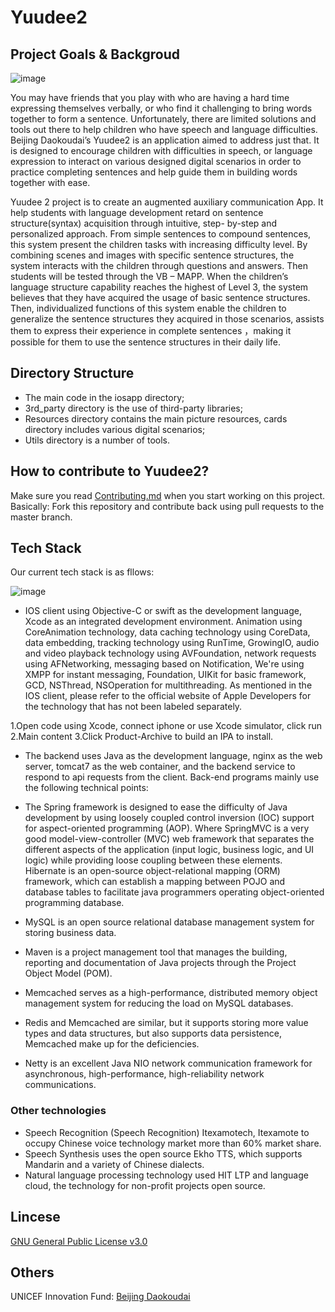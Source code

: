 # Yuudee2

## Project Goals & Backgroud

![image](https://github.com/xiaoyudi-China/xiaoyudi_iOS/blob/master/communication/Beijing_Dakoudai.png)

You may have friends that you play with who are having a hard time expressing themselves verbally, or who find it challenging to bring words together to form a sentence. Unfortunately, there are limited solutions and tools out there to help children who have speech and language difficulties. Beijing Daokoudai’s Yuudee2 is an application aimed to address just that. It is designed to encourage children with difficulties in speech, or language expression to interact on various designed digital scenarios in order to practice completing sentences and help guide them in building words together with ease.

Yuudee 2 project is to create an augmented auxiliary communication App. It help students with language development retard on sentence structure(syntax) acquisition through intuitive, step- by-step and personalized approach. From simple sentences to compound sentences, this system present the children tasks with increasing difficulty level. By combining scenes and images with specific sentence structures, the system interacts with the children through questions and answers. Then students will be tested through the VB – MAPP. When the children’s language structure capability reaches the highest of Level 3, the system believes that they have acquired the usage of basic sentence structures. Then, individualized functions of this system enable the children to generalize the sentence structures they acquired in those scenarios, assists them to express their experience in complete sentences ，making it possible for them to use the sentence structures in their daily life.

## Directory Structure

* The main code in the iosapp directory;
* 3rd_party directory is the use of third-party libraries;
* Resources directory contains the main picture resources, cards directory includes various digital scenarios;
* Utils directory is a number of tools. 

## How to contribute to Yuudee2?

Make sure you read [Contributing.md](https://github.com/xiaoyudi-China/xiaoyudi_iOS/blob/master/CONTRIBUTING.md) when you start working on this project. Basically: Fork this repository and contribute back using pull requests to the master branch. 

## Tech Stack

Our current tech stack is as fllows:

![image](https://github.com/xiaoyudi-China/xiaoyudi_iOS/blob/master/images/tech_stack.png)

* IOS client using Objective-C or swift as the development language, Xcode as an integrated development environment. Animation using CoreAnimation technology, data caching technology using CoreData, data embedding, tracking technology using RunTime, GrowingIO, audio and video playback technology using AVFoundation, network requests using AFNetworking, messaging based on Notification, We're using XMPP for instant messaging, Foundation, UIKit for basic framework, GCD, NSThread, NSOperation for multithreading. As mentioned in the IOS client, please refer to the official website of Apple Developers for the technology that has not been labeled separately.

1.Open code using Xcode, connect iphone or use Xcode simulator, click run
2.Main content 
3.Click Product-Archive to build an IPA to install.

* The backend uses Java as the development language, nginx as the web server, tomcat7 as the web container, and the backend service to respond to api requests from the client. Back-end programs mainly use the following technical points:

* The Spring framework is designed to ease the difficulty of Java development by using loosely coupled control inversion (IOC) support for aspect-oriented programming (AOP). Where SpringMVC is a very good model-view-controller (MVC) web framework that separates the different aspects of the application (input logic, business logic, and UI logic) while providing loose coupling between these elements. 
Hibernate is an open-source object-relational mapping (ORM) framework, which can establish a mapping between POJO and database tables to facilitate java programmers operating object-oriented programming database. 
* MySQL is an open source relational database management system for storing business data. 
* Maven is a project management tool that manages the building, reporting and documentation of Java projects through the Project Object Model (POM). 
* Memcached serves as a high-performance, distributed memory object management system for reducing the load on MySQL databases. 
* Redis and Memcached are similar, but it supports storing more value types and data structures, but also supports data persistence, Memcached make up for the deficiencies.
* Netty is an excellent Java NIO network communication framework for asynchronous, high-performance, high-reliability network communications.

### Other technologies
* Speech Recognition (Speech Recognition) Itexamotech, Itexamote to occupy Chinese voice technology market more than 60% market share.
* Speech Synthesis uses the open source Ekho TTS, which supports Mandarin and a variety of Chinese dialects.
* Natural language processing technology used HIT LTP and language cloud, the technology for non-profit projects open source.

## Lincese

[GNU General Public License v3.0](https://github.com/xiaoyudi-China/xiaoyudi_iOS/blob/master/LICENSE)

## Others

UNICEF Innovation Fund: [Beijing Daokoudai](http://unicefstories.org/2017/12/07/beijingdaokoudai/)

